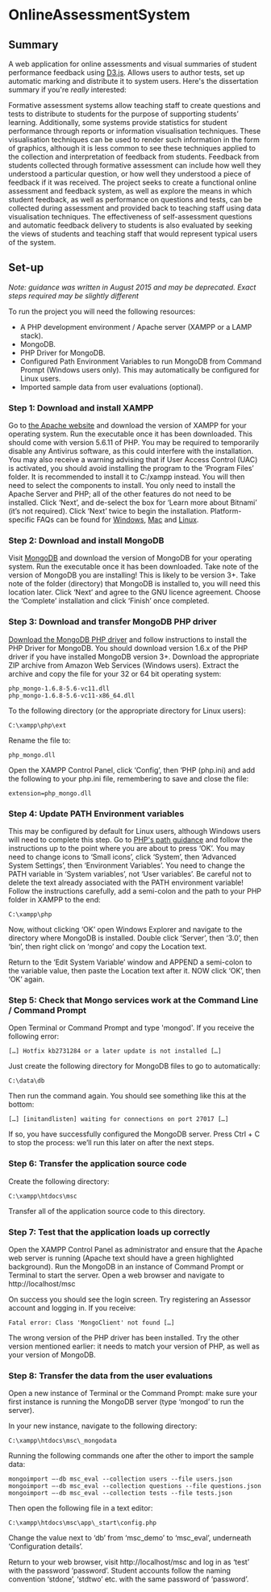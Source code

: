 # OnlineAssessmentSystem

## Summary

A web application for online assessments and visual summaries of student performance feedback using [D3.js](https://d3js.org/). Allows users to author tests, set up automatic marking and distribute it to system users. Here's the dissertation summary if you're *really* interested:

Formative assessment systems allow teaching staff to create questions and tests to distribute to students for the purpose of supporting students’ learning. Additionally, some systems provide statistics for student performance through reports or information visualisation techniques. These visualisation techniques can be used to render such information in the form of graphics, although it is less common to see these techniques applied to the collection and interpretation of feedback from students. Feedback from students collected through formative assessment can include how well they understood a particular question, or how well they understood a piece of feedback if it was received. The project seeks to create a functional online assessment and feedback system, as well as explore the means in which student feedback, as well as performance on questions and tests, can be collected during assessment and provided back to teaching staff using data visualisation techniques. The effectiveness of self-assessment questions and automatic feedback delivery to students is also evaluated by seeking the views of students and teaching staff that would represent typical users of the system.

## Set-up

*Note: guidance was written in August 2015 and may be deprecated. Exact steps required may be slightly different*

To run the project you will need the following resources:
* A PHP development environment / Apache server (XAMPP or a LAMP stack).
* MongoDB.
* PHP Driver for MongoDB.
* Configured Path Environment Variables to run MongoDB from Command Prompt (Windows users only). This may automatically be configured for Linux users.
* Imported sample data from user evaluations (optional).

### Step 1: Download and install XAMPP

Go to [the Apache website](https://www.apachefriends.org/index.html) and download the version of XAMPP for your operating system. Run the executable once it has been downloaded. This should come with version 5.6.11 of PHP.
You may be required to temporarily disable any Antivirus software, as this could interfere with the installation. You may also receive a warning advising that if User Access Control (UAC) is activated, you should avoid installing the program to the ‘Program Files’ folder. It is recommended to install it to C:/xampp instead.
You will then need to select the components to install. You only need to install the Apache Server and PHP; all of the other features do not need to be installed. Click ‘Next’, and de-select the box for ‘Learn more about Bitnami’ (it’s not required). Click ‘Next’ twice to begin the installation.
Platform-specific FAQs can be found for [Windows](https://www.apachefriends.org/faq_windows.html), [Mac](https://www.apachefriends.org/faq_osx.html) and [Linux](https://www.apachefriends.org/faq_linux.html).

### Step 2: Download and install MongoDB

Visit [MongoDB](https://www.mongodb.org/downloads) and download the version of MongoDB for your operating system. Run the executable once it has been downloaded. Take note of the version of MongoDB you are installing! This is likely to be version 3+. Take note of the folder (directory) that MongoDB is installed to, you will need this location later.
Click ‘Next’ and agree to the GNU licence agreement. Choose the ‘Complete’ installation and click ‘Finish’ once completed.

### Step 3: Download and transfer MongoDB PHP driver

[Download the MongoDB PHP driver](http://docs.mongodb.org/ecosystem/drivers/php/) and follow instructions to install the PHP Driver for MongoDB. You should download version 1.6.x of the PHP driver if you have installed MongoDB version 3+. Download the appropriate ZIP archive from Amazon Web Services (Windows users). Extract the archive and copy the file for your 32 or 64 bit operating system:

```
php_mongo-1.6.8-5.6-vc11.dll 
php_mongo-1.6.8-5.6-vc11-x86_64.dll
```

To the following directory (or the appropriate directory for Linux users):

```
C:\xampp\php\ext
```

Rename the file to:

```
php_mongo.dll
```

Open the XAMPP Control Panel, click ‘Config’, then ‘PHP (php.ini) and add the following to your php.ini file, remembering to save and close the file:

```
extension=php_mongo.dll
```

### Step 4: Update PATH Environment variables

This may be configured by default for Linux users, although Windows users will need to complete this step. Go to [PHP's path guidance](http://us3.php.net/manual/en/faq.installation.php#faq.installation.addtopath) and follow the instructions up to the point where you are about to press ‘OK’. You may need to change icons to ‘Small icons’, click ‘System’, then ‘Advanced System Settings’, then ‘Environment Variables’. You need to change the PATH variable in ‘System variables’, not ‘User variables’. Be careful not to delete the text already associated with the PATH environment variable! Follow the instructions carefully, add a semi-colon and the path to your PHP folder in XAMPP to the end:

```
C:\xampp\php
```

Now, without clicking ‘OK’ open Windows Explorer and navigate to the directory where MongoDB is installed. Double click ‘Server’, then ‘3.0’, then ‘bin’, then right click on ‘mongo’ and copy the Location text.

Return to the ‘Edit System Variable’ window and APPEND a semi-colon to the variable value, then paste the Location text after it. NOW click ‘OK’, then ‘OK’ again.

### Step 5: Check that Mongo services work at the Command Line / Command Prompt

Open Terminal or Command Prompt and type 'mongod'. If you receive the following error:

```
[…] Hotfix kb2731284 or a later update is not installed […]
```

Just create the following directory for MongoDB files to go to automatically:

```
C:\data\db
```

Then run the command again. You should see something like this at the bottom:

```
[…] [initandlisten] waiting for connections on port 27017 […]
```

If so, you have successfully configured the MongoDB server. Press Ctrl + C to stop the process: we’ll run this later on after the next steps.

### Step 6: Transfer the application source code

Create the following directory:

```
C:\xampp\htdocs\msc
```

Transfer all of the application source code to this directory.

### Step 7: Test that the application loads up correctly

Open the XAMPP Control Panel as administrator and ensure that the Apache web server is running (Apache text should have a green highlighted background). Run the MongoDB in an instance of Command Prompt or Terminal to start the server. Open a web browser and navigate to http://localhost/msc

On success you should see the login screen. Try registering an Assessor account and logging in. If you receive:

```
Fatal error: Class 'MongoClient' not found […]
```

The wrong version of the PHP driver has been installed. Try the other version mentioned earlier: it needs to match your version of PHP, as well as your version of MongoDB.

### Step 8: Transfer the data from the user evaluations

Open a new instance of Terminal or the Command Prompt: make sure your first instance is running the MongoDB server (type ‘mongod’ to run the server).

In your new instance, navigate to the following directory:

```
C:\xampp\htdocs\msc\_mongodata
```

Running the following commands one after the other to import the sample data:

```
mongoimport –-db msc_eval --collection users --file users.json
mongoimport –-db msc_eval --collection questions --file questions.json 
mongoimport –-db msc_eval --collection tests --file tests.json
```

Then open the following file in a text editor:

```
C:\xampp\htdocs\msc\app\_start\config.php
```

Change the value next to ‘db’ from ‘msc_demo’ to ‘msc_eval’, underneath ‘Configuration details’.

Return to your web browser, visit http://localhost/msc and log in as ‘test’ with the password ‘password’. Student accounts follow the naming convention ‘stdone’, ‘stdtwo’ etc. with the same password of ‘password’.
